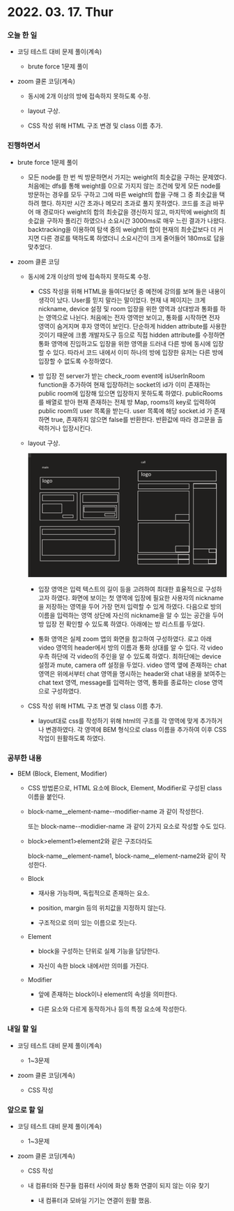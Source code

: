# 2022. 03. 17. Thur

### 오늘 한 일

- 코딩 테스트 대비 문제 풀이(계속)

  - brute force 1문제 풀이

- zoom 클론 코딩(계속)

  - 동시에 2개 이상의 방에 접속하지 못하도록 수정.

  - layout 구상.

  - CSS 작성 위해 HTML 구조 변경 및 class 이름 추가.

### 진행하면서

- brute force 1문제 풀이

  - 모든 node를 한 번 씩 방문하면서 가지는 weight의 최솟값을 구하는 문제였다. 처음에는 dfs를 통해 weight를 0으로 가지지 않는 조건에 맞게 모든 node를 방문하는 경우를 모두 구하고 그에 따른 weight의 합을 구해 그 중 최솟값을 택하려 했다. 하지만 시간 초과나 메모리 초과로 풀지 못하였다. 코드를 조금 바꾸어 매 경로마다 weight의 합의 최솟값을 갱신하지 않고, 마지막에 weight의 최솟값을 구하자 풀리긴 하였으나 소요시간 3000ms로 매우 느린 결과가 나왔다. backtracking을 이용하여 탐색 중의 weight의 합이 현재의 최솟값보다 더 커지면 다른 경로를 택하도록 하였더니 소요시간이 크게 줄어들어 180ms로 답을 맞추었다.

- zoom 클론 코딩

  - 동시에 2개 이상의 방에 접속하지 못하도록 수정.

    - CSS 작성을 위해 HTML을 들여다보던 중 예전에 강의를 보며 들은 내용이 생각이 났다. User를 믿지 말라는 말이었다. 현재 내 페이지는 크게 nickname, device 설정 및 room 입장을 위한 영역과 상대방과 통화를 하는 영역으로 나뉜다. 처음에는 전자 영역만 보이고, 통화를 시작하면 전자 영역이 숨겨지며 후자 영역이 보인다. 단순하게 hidden attribute를 사용한 것이기 때문에 크롬 개발자도구 등으로 직접 hidden attribute를 수정하면 통화 영역에 진입하고도 입장을 위한 영역을 드러내 다른 방에 동시에 입장할 수 있다. 따라서 코드 내에서 이미 하나의 방에 입장한 유저는 다른 방에 입장할 수 없도록 수정하였다.

    - 방 입장 전 server가 받는 check_room event에 isUserInRoom function을 추가하여 현재 입장하려는 socket의 id가 이미 존재하는 public room에 입장해 있으면 입장하지 못하도록 하였다. publicRooms를 배열로 받아 현재 존재하는 전체 방 Map, rooms의 key로 입력하여 public room의 user 목록을 받는다. user 목록에 해당 socket.id 가 존재하면 true, 존재하지 않으면 false를 반환한다. 반환값에 따라 경고문을 출력하거나 입장시킨다.

  - layout 구상.

    ![layout.png](/images/layout.png)

    - 입장 영역은 입력 텍스트의 길이 등을 고려하여 최대한 효율적으로 구성하고자 하였다. 화면에 보이는 첫 영역에 입장에 필요한 사용자의 nickname을 저장하는 영역을 두어 가장 먼저 입력할 수 있게 하였다. 다음으로 방의 이름을 입력하는 영역 상단에 자신의 nickname을 알 수 있는 공간을 두어 방 입장 전 확인할 수 있도록 하였다. 아래에는 방 리스트를 두었다.

    - 통화 영역은 실제 zoom 앱의 화면을 참고하여 구성하였다. 로고 아래 video 영역의 header에서 방의 이름과 통화 상대를 알 수 있다. 각 video 우측 하단에 각 video의 주인을 알 수 있도록 하였다. 최하단에는 device 설정과 mute, camera off 설정을 두었다. video 영역 옆에 존재하는 chat 영역은 위에서부터 chat 영역을 명시하는 header와 chat 내용을 보여주는 chat text 영역, message를 입력하는 영역, 통화를 종료하는 close 영역으로 구성하였다.

  - CSS 작성 위해 HTML 구조 변경 및 class 이름 추가.

    - layout대로 css를 작성하기 위해 html의 구조를 각 영역에 맞게 추가하거나 변경하였다. 각 영역에 BEM 형식으로 class 이름을 추가하여 이후 CSS 작업이 원활하도록 하였다.

### 공부한 내용

- BEM (Block, Element, Modifier)

  - CSS 방법론으로, HTML 요소에 Block, Element, Modifier로 구성된 class 이름을 붙인다.

  - block-name\_\_element-name--modifier-name 과 같이 작성한다.

    또는 block-name--modidier-name 과 같이 2가지 요소로 작성할 수도 있다.

  - block>element1>element2와 같은 구조더라도

    block-name\_\_element-name1, block-name\_\_element-name2와 같이 작성한다.

  - Block

    - 재사용 가능하며, 독립적으로 존재하는 요소.

    - position, margin 등의 위치값을 지정하지 않는다.

    - 구조적으로 의미 있는 이름으로 짓는다.

  - Element

    - block을 구성하는 단위로 실제 기능을 담당한다.

    - 자신이 속한 block 내에서만 의미를 가진다.

  - Modifier

    - 앞에 존재하는 block이나 element의 속성을 의미한다.

    - 다른 요소와 다르게 동작하거나 등의 특정 요소에 작성한다.

### 내일 할 일

- 코딩 테스트 대비 문제 풀이(계속)

  - 1~3문제

- zoom 클론 코딩(계속)

  - CSS 작성

### 앞으로 할 일

- 코딩 테스트 대비 문제 풀이(계속)

  - 1~3문제

- zoom 클론 코딩(계속)

  - CSS 작성

  - 내 컴퓨터와 친구들 컴퓨터 사이에 화상 통화 연결이 되지 않는 이유 찾기

    - 내 컴퓨터과 모바일 기기는 연결이 원활 했음.

    <br><br>
